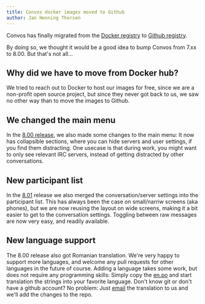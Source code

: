 ```yaml
---
title: Convos docker images moved to Github
author: Jan Henning Thorsen
---
```


Convos has finally migrated from the [Docker registry](https://hub.docker.com/r/convos/convos/)
to [Github registry](https://github.com/convos-chat/convos/pkgs/container/convos).

By doing so, we thought it would be a good idea to bump Convos from 7.xx to 8.00.
But that's not all...

<!--more-->

## Why did we have to move from Docker hub?

We tried to reach out to Docker to host our images for free, since we are a
non-profit open source project, but since they never got back to us, we saw no
other way than to move the images to Github.

## We changed the main menu

In the [8.00 release](https://github.com/convos-chat/convos/blob/v8.00/Changes#L3),
we also made some changes to the main menu: It now has collapsible sections,
where you can hide servers and user settings, if you find them distracting. One
usecase is that during work, you might want to only see relevant IRC servers,
instead of getting distracted by other conversations.

## New participant list

In the [8.01](https://github.com/convos-chat/convos/blob/v8.01/Changes#L3)
release we also merged the conversation/server settings into the participant
list. This has always been the case on small/narriw screens (aka phones), but
we are now reusing the layout on wide screens, making it a bit easier to get to
the conversation settings. Toggling between raw messages are now very easy, and
readily available.

## New language support

The 8.00 release also got Romanian translation. We're very happy to support more
languages, and welcome any pull requests for other languages in the future of
course. Adding a language takes some work, but does not require any programming
skills: Simply copy the [en.po](https://github.com/convos-chat/convos/tree/v8.00/assets/i18n)
and start translation the strings into your favorite language. Don't know git
or don't have a github account? No problem: Just [email](contact@convos.chat)
the translation to us and we'll add the changes to the repo.
